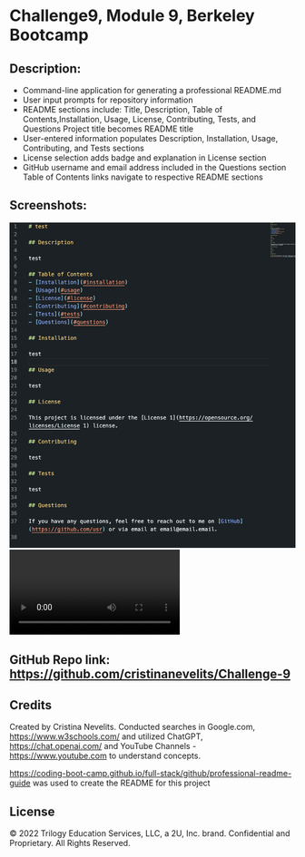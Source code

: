 # Challenge9, Module 9, Berkeley Bootcamp

## Description: 

- Command-line application for generating a professional README.md
- User input prompts for repository information
- README sections include: Title, Description, Table of Contents,Installation, Usage, License, Contributing, Tests, and Questions
Project title becomes README title
- User-entered information populates Description, Installation, Usage, Contributing, and Tests sections
- License selection adds badge and explanation in License section
- GitHub username and email address included in the Questions section
Table of Contents links navigate to respective README sections


## Screenshots:

![Screenshot#1](https://github.com/cristinanevelits/Challenge-9/blob/main/Develop/images/Screenshot%202023-10-25%20at%2011.16.23%20PM.png)
 ![VIDEO](https://github.com/cristinanevelits/Challenge-9/blob/main/Develop/images/Challenge9.webm)


## GitHub Repo link: https://github.com/cristinanevelits/Challenge-9

## Credits

Created by Cristina Nevelits. Conducted searches in Google.com, https://www.w3schools.com/ and utilized ChatGPT, https://chat.openai.com/ and YouTube Channels - https://www.youtube.com to understand concepts.

https://coding-boot-camp.github.io/full-stack/github/professional-readme-guide was used to create the README for this project

## License

© 2022 Trilogy Education Services, LLC, a 2U, Inc. brand. Confidential and Proprietary. All Rights Reserved.
